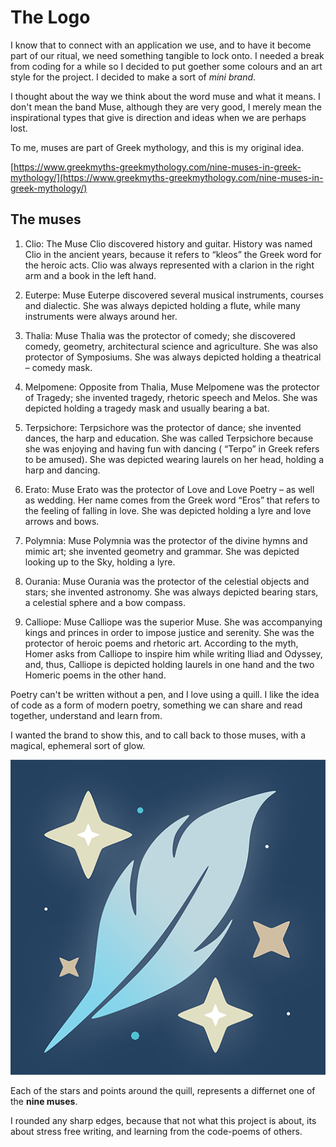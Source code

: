 # The Logo

I know that to connect with an application we use, and to have it become part of our ritual, we need something tangible to lock onto. I needed a break from coding for a while so I decided to put goether some colours and an art style for the project. I decided to make a sort of _mini brand_.

I thought about the way we think about the word muse and what it means. I don't mean the band Muse, although they are very good, I merely mean the inspirational types that give is direction and ideas when we are perhaps lost.

To me, muses are part of Greek mythology, and this is my original idea.

[https://www.greekmyths-greekmythology.com/nine-muses-in-greek-mythology/](https://www.greekmyths-greekmythology.com/nine-muses-in-greek-mythology/)

## The muses

1. Clio: The Muse Clio discovered history and guitar. History was named Clio in the ancient years, because it refers to “kleos” the Greek word for the heroic acts. Clio was always represented with a clarion in the right arm and a book in the left hand.

2. Euterpe: Muse Euterpe discovered several musical instruments, courses and dialectic. She was always depicted holding a flute, while many instruments were always around her.

3. Thalia: Muse Thalia was the protector of comedy; she discovered comedy, geometry, architectural science and agriculture. She was also protector of Symposiums. She was always depicted holding a theatrical – comedy mask.

4. Melpomene: Opposite from Thalia, Muse Melpomene was the protector of Tragedy; she invented tragedy, rhetoric speech and Melos. She was depicted holding a tragedy mask and usually bearing a bat.

5. Terpsichore: Terpsichore was the protector of dance; she invented dances, the harp and education. She was called Terpsichore because she was enjoying and having fun with dancing ( “Terpo” in Greek refers to be amused). She was depicted wearing laurels on her head, holding a harp and dancing.

6. Erato: Muse Erato was the protector of Love and Love Poetry – as well as wedding. Her name comes from the Greek word “Eros” that refers to the feeling of falling in love. She was depicted holding a lyre and love arrows and bows.

7. Polymnia: Muse Polymnia was the protector of the divine hymns and mimic art; she invented geometry and grammar. She was depicted looking up to the Sky, holding a lyre.

8. Ourania: Muse Ourania was the protector of the celestial objects and stars; she invented astronomy. She was always depicted bearing stars, a celestial sphere and a bow compass.

9. Calliope: Muse Calliope was the superior Muse. She was accompanying kings and princes in order to impose justice and serenity. She was the protector of heroic poems and rhetoric art. According to the myth, Homer asks from Calliope to inspire him while writing Iliad and Odyssey, and, thus, Calliope is depicted holding laurels in one hand and the two Homeric poems in the other hand.

Poetry can't be written without a pen, and I love using a quill. I like the idea of code as a form of modern poetry, something we can share and read together, understand and learn from.

I wanted the brand to show this, and to call back to those muses, with a magical, ephemeral sort of glow.

![first sttempt at logo](logo-test.png)

Each of the stars and points around the quill, represents a differnet one of the __nine muses__.

I rounded any sharp edges, because that not what this project is about, its about stress free writing, and learning from the code-poems of others.
